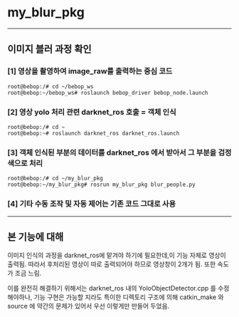 # my_blur_pkg 
---
## 이미지 블러 과정 확인
### [1] 영상을 촬영하여 image_raw를 출력하는 중심 코드
```
root@bebop:/# cd ~/bebop_ws
root@bebop:~/bebop_ws# roslaunch bebop_driver bebop_node.launch
```
### [2] 영상 yolo 처리 관련 darknet_ros 호출 = 객체 인식
```
root@bebop:/# cd ~
root@bebop:~# roslaunch darknet_ros darknet_ros.launch
```
### [3] 객체 인식된 부분의 데이터를 darknet_ros 에서 받아서 그 부분을 검정색으로 처리
```
root@bebop:/# cd ~/my_blur_pkg
root@bebop:~/my_blur_pkg# rosrun my_blur_pkg blur_people.py
```
### [4] 기타 수동 조작 및 자동 제어는 기존 코드 그대로 사용
---



## 본 기능에 대해
이미지 인식의 과정을 darknet_ros에 맡겨야 하기에 필요한데,이 기능 자체로 영상이 출력됨.
따라서 후처리된 영상이 따로 출력되어야 하므로 영상창이 2개가 됨. 또한 속도가 조금 느림.

이를 완전히 해결하기 위해서는 darknet_ros 내의 YoloObjectDetector.cpp 를 수정해야하나,
기능 구현은 가능할 지라도 특이한 디렉토리 구조에 의해 catkin_make 와 source 에 약간의 문제가 있어서
우선 이렇게만 만들어 두었음.



